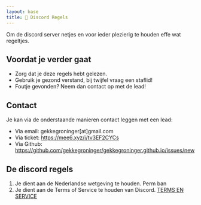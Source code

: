 ```yaml
---
layout: base
title: 📜 Discord Regels
---
```


Om de discord server netjes en voor ieder plezierig te houden effe wat regeltjes.

## Voordat je verder gaat

* Zorg dat je deze regels hebt gelezen.
* Gebruik je gezond verstand, bij twijfel vraag een staflid!
* Foutje gevonden? Neem dan contact op met de lead!

## Contact

Je kan via de onderstaande manieren contact leggen met een lead:

* Via email: gekkegroninger[at]gmail.com
* Via ticket: <https://mee6.xyz/i/tv3EF2CYCs>
* Via Github: <https://github.com/gekkegroninger/gekkegroninger.github.io/issues/new>

## De discord regels

1. Je dient aan de Nederlandse wetgeving te houden.
Perm ban
2. Je dient aan de Terms of Service te houden van Discord. [TERMS EN SERVICE](https://discord.com/terms)